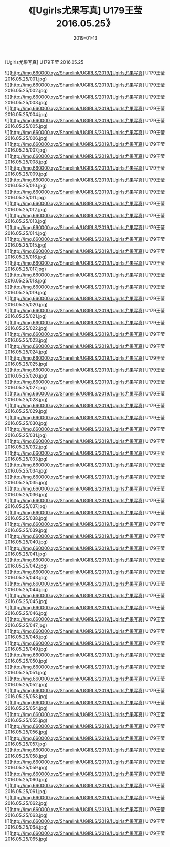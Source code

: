 ﻿---
layout: post
title:  《[Ugirls尤果写真] U179王莹 2016.05.25》
date:   2019-01-13
img: http://img.660000.xyz/Sharelink/UGIRLS/2019/[Ugirls尤果写真] U179王莹 2016.05.25/000.jpg
categories: [美女, 清纯, 唯美]
---

[Ugirls尤果写真] U179王莹 2016.05.25

 ![](http://img.660000.xyz/Sharelink/UGIRLS/2019/[Ugirls尤果写真] U179王莹 2016.05.25/001.jpg) <br>![](http://img.660000.xyz/Sharelink/UGIRLS/2019/[Ugirls尤果写真] U179王莹 2016.05.25/002.jpg) <br>![](http://img.660000.xyz/Sharelink/UGIRLS/2019/[Ugirls尤果写真] U179王莹 2016.05.25/003.jpg) <br>![](http://img.660000.xyz/Sharelink/UGIRLS/2019/[Ugirls尤果写真] U179王莹 2016.05.25/004.jpg) <br>![](http://img.660000.xyz/Sharelink/UGIRLS/2019/[Ugirls尤果写真] U179王莹 2016.05.25/005.jpg) <br>![](http://img.660000.xyz/Sharelink/UGIRLS/2019/[Ugirls尤果写真] U179王莹 2016.05.25/006.jpg) <br>![](http://img.660000.xyz/Sharelink/UGIRLS/2019/[Ugirls尤果写真] U179王莹 2016.05.25/007.jpg) <br>![](http://img.660000.xyz/Sharelink/UGIRLS/2019/[Ugirls尤果写真] U179王莹 2016.05.25/008.jpg) <br>![](http://img.660000.xyz/Sharelink/UGIRLS/2019/[Ugirls尤果写真] U179王莹 2016.05.25/009.jpg) <br>![](http://img.660000.xyz/Sharelink/UGIRLS/2019/[Ugirls尤果写真] U179王莹 2016.05.25/010.jpg) <br>![](http://img.660000.xyz/Sharelink/UGIRLS/2019/[Ugirls尤果写真] U179王莹 2016.05.25/011.jpg) <br>![](http://img.660000.xyz/Sharelink/UGIRLS/2019/[Ugirls尤果写真] U179王莹 2016.05.25/012.jpg) <br>![](http://img.660000.xyz/Sharelink/UGIRLS/2019/[Ugirls尤果写真] U179王莹 2016.05.25/013.jpg) <br>![](http://img.660000.xyz/Sharelink/UGIRLS/2019/[Ugirls尤果写真] U179王莹 2016.05.25/014.jpg) <br>![](http://img.660000.xyz/Sharelink/UGIRLS/2019/[Ugirls尤果写真] U179王莹 2016.05.25/015.jpg) <br>![](http://img.660000.xyz/Sharelink/UGIRLS/2019/[Ugirls尤果写真] U179王莹 2016.05.25/016.jpg) <br>![](http://img.660000.xyz/Sharelink/UGIRLS/2019/[Ugirls尤果写真] U179王莹 2016.05.25/017.jpg) <br>![](http://img.660000.xyz/Sharelink/UGIRLS/2019/[Ugirls尤果写真] U179王莹 2016.05.25/018.jpg) <br>![](http://img.660000.xyz/Sharelink/UGIRLS/2019/[Ugirls尤果写真] U179王莹 2016.05.25/019.jpg) <br>![](http://img.660000.xyz/Sharelink/UGIRLS/2019/[Ugirls尤果写真] U179王莹 2016.05.25/020.jpg) <br>![](http://img.660000.xyz/Sharelink/UGIRLS/2019/[Ugirls尤果写真] U179王莹 2016.05.25/021.jpg) <br>![](http://img.660000.xyz/Sharelink/UGIRLS/2019/[Ugirls尤果写真] U179王莹 2016.05.25/022.jpg) <br>![](http://img.660000.xyz/Sharelink/UGIRLS/2019/[Ugirls尤果写真] U179王莹 2016.05.25/023.jpg) <br>![](http://img.660000.xyz/Sharelink/UGIRLS/2019/[Ugirls尤果写真] U179王莹 2016.05.25/024.jpg) <br>![](http://img.660000.xyz/Sharelink/UGIRLS/2019/[Ugirls尤果写真] U179王莹 2016.05.25/025.jpg) <br>![](http://img.660000.xyz/Sharelink/UGIRLS/2019/[Ugirls尤果写真] U179王莹 2016.05.25/026.jpg) <br>![](http://img.660000.xyz/Sharelink/UGIRLS/2019/[Ugirls尤果写真] U179王莹 2016.05.25/027.jpg) <br>![](http://img.660000.xyz/Sharelink/UGIRLS/2019/[Ugirls尤果写真] U179王莹 2016.05.25/028.jpg) <br>![](http://img.660000.xyz/Sharelink/UGIRLS/2019/[Ugirls尤果写真] U179王莹 2016.05.25/029.jpg) <br>![](http://img.660000.xyz/Sharelink/UGIRLS/2019/[Ugirls尤果写真] U179王莹 2016.05.25/030.jpg) <br>![](http://img.660000.xyz/Sharelink/UGIRLS/2019/[Ugirls尤果写真] U179王莹 2016.05.25/031.jpg) <br>![](http://img.660000.xyz/Sharelink/UGIRLS/2019/[Ugirls尤果写真] U179王莹 2016.05.25/032.jpg) <br>![](http://img.660000.xyz/Sharelink/UGIRLS/2019/[Ugirls尤果写真] U179王莹 2016.05.25/033.jpg) <br>![](http://img.660000.xyz/Sharelink/UGIRLS/2019/[Ugirls尤果写真] U179王莹 2016.05.25/034.jpg) <br>![](http://img.660000.xyz/Sharelink/UGIRLS/2019/[Ugirls尤果写真] U179王莹 2016.05.25/035.jpg) <br>![](http://img.660000.xyz/Sharelink/UGIRLS/2019/[Ugirls尤果写真] U179王莹 2016.05.25/036.jpg) <br>![](http://img.660000.xyz/Sharelink/UGIRLS/2019/[Ugirls尤果写真] U179王莹 2016.05.25/037.jpg) <br>![](http://img.660000.xyz/Sharelink/UGIRLS/2019/[Ugirls尤果写真] U179王莹 2016.05.25/038.jpg) <br>![](http://img.660000.xyz/Sharelink/UGIRLS/2019/[Ugirls尤果写真] U179王莹 2016.05.25/039.jpg) <br>![](http://img.660000.xyz/Sharelink/UGIRLS/2019/[Ugirls尤果写真] U179王莹 2016.05.25/040.jpg) <br>![](http://img.660000.xyz/Sharelink/UGIRLS/2019/[Ugirls尤果写真] U179王莹 2016.05.25/041.jpg) <br>![](http://img.660000.xyz/Sharelink/UGIRLS/2019/[Ugirls尤果写真] U179王莹 2016.05.25/042.jpg) <br>![](http://img.660000.xyz/Sharelink/UGIRLS/2019/[Ugirls尤果写真] U179王莹 2016.05.25/043.jpg) <br>![](http://img.660000.xyz/Sharelink/UGIRLS/2019/[Ugirls尤果写真] U179王莹 2016.05.25/044.jpg) <br>![](http://img.660000.xyz/Sharelink/UGIRLS/2019/[Ugirls尤果写真] U179王莹 2016.05.25/045.jpg) <br>![](http://img.660000.xyz/Sharelink/UGIRLS/2019/[Ugirls尤果写真] U179王莹 2016.05.25/046.jpg) <br>![](http://img.660000.xyz/Sharelink/UGIRLS/2019/[Ugirls尤果写真] U179王莹 2016.05.25/047.jpg) <br>![](http://img.660000.xyz/Sharelink/UGIRLS/2019/[Ugirls尤果写真] U179王莹 2016.05.25/048.jpg) <br>![](http://img.660000.xyz/Sharelink/UGIRLS/2019/[Ugirls尤果写真] U179王莹 2016.05.25/049.jpg) <br>![](http://img.660000.xyz/Sharelink/UGIRLS/2019/[Ugirls尤果写真] U179王莹 2016.05.25/050.jpg) <br>![](http://img.660000.xyz/Sharelink/UGIRLS/2019/[Ugirls尤果写真] U179王莹 2016.05.25/051.jpg) <br>![](http://img.660000.xyz/Sharelink/UGIRLS/2019/[Ugirls尤果写真] U179王莹 2016.05.25/052.jpg) <br>![](http://img.660000.xyz/Sharelink/UGIRLS/2019/[Ugirls尤果写真] U179王莹 2016.05.25/053.jpg) <br>![](http://img.660000.xyz/Sharelink/UGIRLS/2019/[Ugirls尤果写真] U179王莹 2016.05.25/054.jpg) <br>![](http://img.660000.xyz/Sharelink/UGIRLS/2019/[Ugirls尤果写真] U179王莹 2016.05.25/055.jpg) <br>![](http://img.660000.xyz/Sharelink/UGIRLS/2019/[Ugirls尤果写真] U179王莹 2016.05.25/056.jpg) <br>![](http://img.660000.xyz/Sharelink/UGIRLS/2019/[Ugirls尤果写真] U179王莹 2016.05.25/057.jpg) <br>![](http://img.660000.xyz/Sharelink/UGIRLS/2019/[Ugirls尤果写真] U179王莹 2016.05.25/058.jpg) <br>![](http://img.660000.xyz/Sharelink/UGIRLS/2019/[Ugirls尤果写真] U179王莹 2016.05.25/059.jpg) <br>![](http://img.660000.xyz/Sharelink/UGIRLS/2019/[Ugirls尤果写真] U179王莹 2016.05.25/060.jpg) <br>![](http://img.660000.xyz/Sharelink/UGIRLS/2019/[Ugirls尤果写真] U179王莹 2016.05.25/061.jpg) <br>![](http://img.660000.xyz/Sharelink/UGIRLS/2019/[Ugirls尤果写真] U179王莹 2016.05.25/062.jpg) <br>![](http://img.660000.xyz/Sharelink/UGIRLS/2019/[Ugirls尤果写真] U179王莹 2016.05.25/063.jpg) <br>![](http://img.660000.xyz/Sharelink/UGIRLS/2019/[Ugirls尤果写真] U179王莹 2016.05.25/064.jpg) <br>![](http://img.660000.xyz/Sharelink/UGIRLS/2019/[Ugirls尤果写真] U179王莹 2016.05.25/065.jpg) <br>